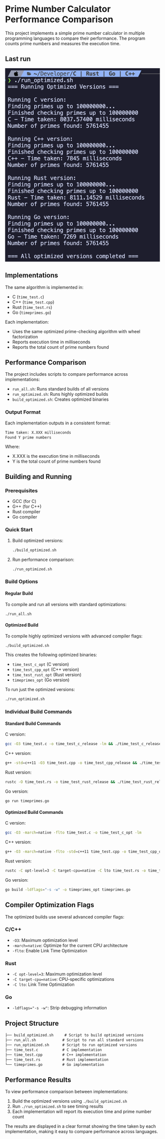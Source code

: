 # Prime Number Calculator Performance Comparison

This project implements a simple prime number calculator in multiple programming languages to compare their performance. The program counts prime numbers and measures the execution time.

## Last run
![alt text](image.png)


## Implementations

The same algorithm is implemented in:
- C (`time_test.c`)
- C++ (`time_test.cpp`)
- Rust (`time_test.rs`)
- Go (`timeprimes.go`)

Each implementation:
- Uses the same optimized prime-checking algorithm with wheel factorization
- Reports execution time in milliseconds
- Reports the total count of prime numbers found

## Performance Comparison

The project includes scripts to compare performance across implementations:
- `run_all.sh`: Runs standard builds of all versions
- `run_optimized.sh`: Runs highly optimized builds
- `build_optimized.sh`: Creates optimized binaries

### Output Format
Each implementation outputs in a consistent format:
```
Time taken: X.XXX milliseconds
Found Y prime numbers
```

Where:
- X.XXX is the execution time in milliseconds
- Y is the total count of prime numbers found

## Building and Running

### Prerequisites
- GCC (for C)
- G++ (for C++)
- Rust compiler
- Go compiler

### Quick Start
1. Build optimized versions:
   ```bash
   ./build_optimized.sh
   ```
2. Run performance comparison:
   ```bash
   ./run_optimized.sh
   ```

### Build Options

#### Regular Build
To compile and run all versions with standard optimizations:
```bash
./run_all.sh
```

#### Optimized Build
To compile highly optimized versions with advanced compiler flags:
```bash
./build_optimized.sh
```

This creates the following optimized binaries:
- `time_test_c_opt` (C version)
- `time_test_cpp_opt` (C++ version)
- `time_test_rust_opt` (Rust version)
- `timeprimes_opt` (Go version)

To run just the optimized versions:
```bash
./run_optimized.sh
```

### Individual Build Commands

#### Standard Build Commands
C version:
```bash
gcc -O3 time_test.c -o time_test_c_release -lm && ./time_test_c_release
```

C++ version:
```bash
g++ -std=c++11 -O3 time_test.cpp -o time_test_cpp_release && ./time_test_cpp_release
```

Rust version:
```bash
rustc -O time_test.rs -o time_test_rust_release && ./time_test_rust_release
```

Go version:
```bash
go run timeprimes.go
```

#### Optimized Build Commands
C version:
```bash
gcc -O3 -march=native -flto time_test.c -o time_test_c_opt -lm
```

C++ version:
```bash
g++ -O3 -march=native -flto -std=c++11 time_test.cpp -o time_test_cpp_opt
```

Rust version:
```bash
rustc -C opt-level=3 -C target-cpu=native -C lto time_test.rs -o time_test_rust_opt
```

Go version:
```bash
go build -ldflags="-s -w" -o timeprimes_opt timeprimes.go
```

## Compiler Optimization Flags

The optimized builds use several advanced compiler flags:

### C/C++
- `-O3`: Maximum optimization level
- `-march=native`: Optimize for the current CPU architecture
- `-flto`: Enable Link Time Optimization

### Rust
- `-C opt-level=3`: Maximum optimization level
- `-C target-cpu=native`: CPU-specific optimizations
- `-C lto`: Link Time Optimization

### Go
- `-ldflags="-s -w"`: Strip debugging information

## Project Structure
```
├── build_optimized.sh     # Script to build optimized versions
├── run_all.sh            # Script to run all standard versions
├── run_optimized.sh      # Script to run optimized versions
├── time_test.c           # C implementation
├── time_test.cpp         # C++ implementation
├── time_test.rs          # Rust implementation
└── timeprimes.go         # Go implementation
```

## Performance Results

To view performance comparison between implementations:
1. Build the optimized versions using `./build_optimized.sh`
2. Run `./run_optimized.sh` to see timing results
3. Each implementation will report its execution time and prime number count

The results are displayed in a clear format showing the time taken by each implementation, making it easy to compare performance across languages.